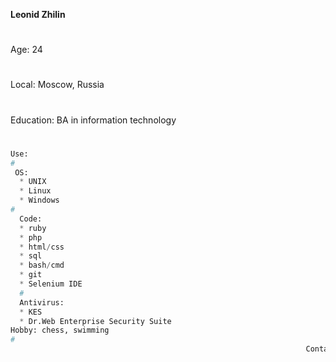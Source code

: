 **Leonid Zhilin**
#
Age: 24
#
Local: Moscow, Russia
#
Education: BA in information technology
#
````python
Use:
#
 OS:
  * UNIX
  * Linux
  * Windows
#
  Code:
  * ruby
  * php
  * html/css
  * sql
  * bash/cmd
  * git
  * Selenium IDE
  #
  Antivirus:
  * KES
  * Dr.Web Enterprise Security Suite
Hobby: chess, swimming
#
                                                                  Contact: office@ukusi-moyu-kolbasku.ru
